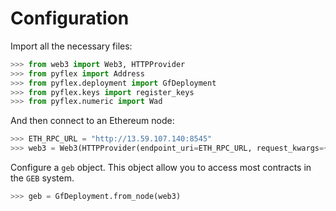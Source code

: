 # Configuration

Import all the necessary files:

```python
>>> from web3 import Web3, HTTPProvider
>>> from pyflex import Address
>>> from pyflex.deployment import GfDeployment
>>> from pyflex.keys import register_keys
>>> from pyflex.numeric import Wad 
```

And then connect to an Ethereum node:

```python
>>> ETH_RPC_URL = "http://13.59.107.140:8545"
>>> web3 = Web3(HTTPProvider(endpoint_uri=ETH_RPC_URL, request_kwargs={"timeout": 60}))
```

Configure a `geb` object. This object allow you to access most contracts in the `GEB` system.

```python
>>> geb = GfDeployment.from_node(web3)
```



